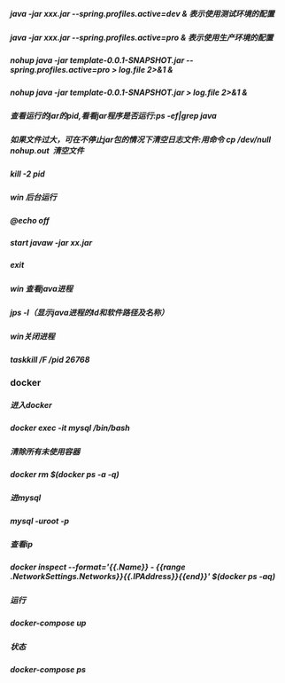 


##### java -jar xxx.jar --spring.profiles.active=dev & 表示使用测试环境的配置
##### java -jar xxx.jar --spring.profiles.active=pro & 表示使用生产环境的配置
##### nohup java -jar template-0.0.1-SNAPSHOT.jar --spring.profiles.active=pro  > log.file  2>&1 &
##### nohup java -jar template-0.0.1-SNAPSHOT.jar > log.file  2>&1 &
##### 查看运行的jar的pid,看看jar程序是否运行:ps -ef|grep java
##### 如果文件过大，可在不停止jar包的情况下清空日志文件:用命令 cp /dev/null nohup.out  清空文件
##### kill -2 pid


##### win 后台运行
##### @echo off
##### start javaw -jar xx.jar
##### exit

##### win 查看java进程
##### jps -l（显示java进程的Id和软件路径及名称）


##### win关闭进程
##### taskkill /F /pid 26768

### docker

##### 进入docker
##### docker exec -it mysql /bin/bash 

##### 清除所有未使用容器
##### docker rm $(docker ps -a -q)  

##### 进mysql
##### mysql -uroot -p

##### 查看ip
##### docker inspect --format='{{.Name}} - {{range .NetworkSettings.Networks}}{{.IPAddress}}{{end}}' $(docker ps -aq)

##### 运行
##### docker-compose up

##### 状态
##### docker-compose ps